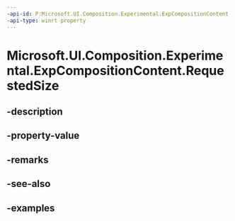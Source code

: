 ```yaml
---
-api-id: P:Microsoft.UI.Composition.Experimental.ExpCompositionContent.RequestedSize
-api-type: winrt property
---
```


# Microsoft.UI.Composition.Experimental.ExpCompositionContent.RequestedSize

<!--
public System.Numerics.Vector2 RequestedSize { get; set; }
-->


## -description

## -property-value

## -remarks

## -see-also

## -examples


